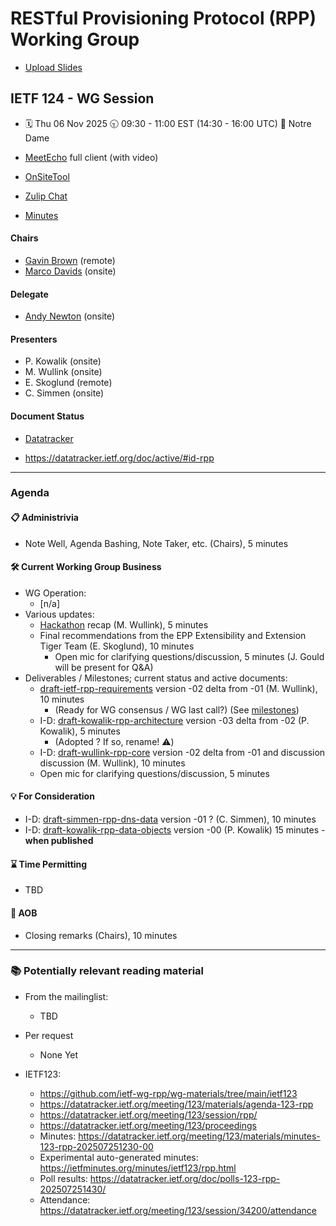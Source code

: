 
# RESTful Provisioning Protocol (RPP) Working Group

* [Upload Slides](https://datatracker.ietf.org/meeting/124/session/rpp)
<!-- * [Upload Slides](https://datatracker.ietf.org/meeting/124/session/xxxxxx/slides) -->

## IETF 124 - WG Session

* 🗓️ Thu 06 Nov 2025 🕤 09:30 - 11:00 EST (14:30 - 16:00 UTC) 📍 Notre Dame

* [MeetEcho](https://meetings.conf.meetecho.com/ietf124/?session=34733) full client (with video)
* [OnSiteTool](https://meetings.conf.meetecho.com/onsite124/?session=34733)
* [Zulip Chat](https://zulip.ietf.org/#narrow/stream/rpp)
* [Minutes](https://notes.ietf.org/notes-ietf-124-rpp) 
<!-- * [Published minutes](https://notes.ietf.org/s/notes-ietf-124-rpp) -->

#### Chairs

* [Gavin Brown](https://datatracker.ietf.org/person/gavin.brown@icann.org) (remote)
* [Marco Davids](https://datatracker.ietf.org/person/marco.davids@sidn.nl) (onsite)

#### Delegate

* [Andy Newton](https://datatracker.ietf.org/person/andy@hxr.us) (onsite)

#### Presenters
* P. Kowalik (onsite)
* M. Wullink (onsite)
* E. Skoglund (remote) <!-- * J. Gould (onsite) --> <!-- Eric will replace Jim ?? -->
* C. Simmen (onsite)

#### Document Status

* [Datatracker](https://datatracker.ietf.org/wg/rpp/documents/)
<!-- * [Github](https://github.com/ietf-wg-rpp/wg-materials/blob/main/rpp-document-status.md) -->
* https://datatracker.ietf.org/doc/active/#id-rpp

---
### Agenda
<!-- > 🚧 work in progress -->

#### 📋 Administrivia

* Note Well, Agenda Bashing, Note Taker, etc. (Chairs), 5 minutes

#### 🛠️ Current Working Group Business
* WG Operation:
  - [n/a] <!-- Deliverables / Milestones; roadmap (Chairs), 5 minutes -->
* Various updates:
  - [Hackathon](https://wiki.ietf.org/en/meeting/124/hackathon#restful-provisioning-protocol-rpp) recap (M. Wullink), 5 minutes <!-- Pawel or Maarten -->
  - Final recommendations from the EPP Extensibility and Extension Tiger Team (E. Skoglund), 10 minutes
    - Open mic for clarifying questions/discussion, 5 minutes (J. Gould will be present for Q&A)
* Deliverables / Milestones; current status and active documents:
  - [draft-ietf-rpp-requirements](https://datatracker.ietf.org/doc/draft-ietf-rpp-requirements/) version -02 delta from -01 (M. Wullink), 10 minutes <!-- Maarten or Pawel -->
    - (Ready for WG consensus / WG last call?) (See [milestones](https://datatracker.ietf.org/wg/rpp/about/))
  - I-D: [draft-kowalik-rpp-architecture](https://datatracker.ietf.org/doc/draft-kowalik-rpp-architecture/) version -03 delta from -02 (P. Kowalik), 5 minutes
    - (Adopted ? If so, rename! ⚠️)
  - I-D: [draft-wullink-rpp-core](https://datatracker.ietf.org/doc/draft-wullink-rpp-core/) version -02 delta from -01 and discussion discussion (M. Wullink), 10 minutes
  - Open mic for clarifying questions/discussion, 5 minutes

#### 💡 For Consideration
  - I-D: [draft-simmen-rpp-dns-data](https://datatracker.ietf.org/doc/draft-simmen-rpp-dns-data/) version -01 ? (C. Simmen), 10 minutes
  - I-D: [draft-kowalik-rpp-data-objects](https://datatracker.ietf.org/doc/draft-kowalik-rpp-data-objects) version -00 (P. Kowalik) 15 minutes - **when published**

#### ⌛️ Time Permitting
  - TBD

#### 🎤 AOB
* Closing remarks (Chairs), 10 minutes
  
---
### 📚 Potentially relevant reading material

* From the mailinglist:
  - TBD

* Per request 
  - None Yet

* IETF123:
  - https://github.com/ietf-wg-rpp/wg-materials/tree/main/ietf123
  - https://datatracker.ietf.org/meeting/123/materials/agenda-123-rpp
  - https://datatracker.ietf.org/meeting/123/session/rpp/
  - https://datatracker.ietf.org/meeting/123/proceedings
  - Minutes: https://datatracker.ietf.org/meeting/123/materials/minutes-123-rpp-202507251230-00
  - Experimental auto-generated minutes: https://ietfminutes.org/minutes/ietf123/rpp.html
  - Poll results: https://datatracker.ietf.org/doc/polls-123-rpp-202507251430/
  - Attendance: https://datatracker.ietf.org/meeting/123/session/34200/attendance


